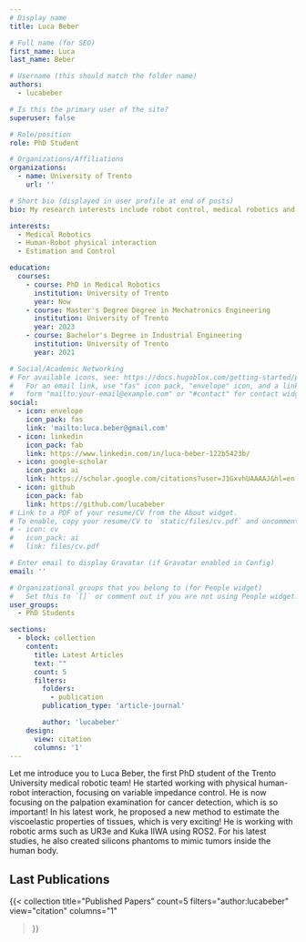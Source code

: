 ```yaml
---
# Display name
title: Luca Beber

# Full name (for SEO)
first_name: Luca
last_name: Beber

# Username (this should match the folder name)
authors:
  - lucabeber

# Is this the primary user of the site?
superuser: false

# Role/position
role: PhD Student

# Organizations/Affiliations
organizations:
  - name: University of Trento
    url: ''

# Short bio (displayed in user profile at end of posts)
bio: My research interests include robot control, medical robotics and programming.

interests:
  - Medical Robotics
  - Human-Robot physical interaction
  - Estimation and Control

education:
  courses:
    - course: PhD in Medical Robotics
      institution: University of Trento
      year: Now
    - course: Master's Degree Degree in Mechatronics Engineering
      institution: University of Trento
      year: 2023
    - course: Bachelor's Degree in Industrial Engineering
      institution: University of Trento
      year: 2021

# Social/Academic Networking
# For available icons, see: https://docs.hugoblox.com/getting-started/page-builder/#icons
#   For an email link, use "fas" icon pack, "envelope" icon, and a link in the
#   form "mailto:your-email@example.com" or "#contact" for contact widget.
social:
  - icon: envelope
    icon_pack: fas
    link: 'mailto:luca.beber@gmail.com'
  - icon: linkedin
    icon_pack: fab
    link: https://www.linkedin.com/in/luca-beber-122b5423b/
  - icon: google-scholar
    icon_pack: ai
    link: https://scholar.google.com/citations?user=J1GxvhUAAAAJ&hl=en
  - icon: github
    icon_pack: fab
    link: https://github.com/lucabeber
# Link to a PDF of your resume/CV from the About widget.
# To enable, copy your resume/CV to `static/files/cv.pdf` and uncomment the lines below.
# - icon: cv
#   icon_pack: ai
#   link: files/cv.pdf

# Enter email to display Gravatar (if Gravatar enabled in Config)
email: ''

# Organizational groups that you belong to (for People widget)
#   Set this to `[]` or comment out if you are not using People widget.
user_groups:
  - PhD Students

sections:
  - block: collection
    content:
      title: Latest Articles
      text: ""
      count: 5
      filters:
        folders:
          - publication
        publication_type: 'article-journal'

        author: 'lucabeber'
    design:
      view: citation
      columns: '1'
---
```


Let me introduce you to Luca Beber, the first PhD student of the Trento University medical robotic team! He started working with physical human-robot interaction, focusing on variable impedance control. He is now focusing on the palpation examination for cancer detection, which is so important! In his latest work, he proposed a new method to estimate the viscoelastic properties of tissues, which is very exciting! He is working with robotic arms such as UR3e and Kuka IIWA using ROS2. For his latest studies, he also created silicons phantoms to mimic tumors inside the human body.

## Last Publications

{{< collection
    title="Published Papers"
    count=5
    filters="author:lucabeber"
    view="citation"
    columns="1"
>}}